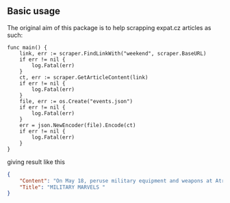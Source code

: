 ## Basic usage

The original aim of this package is to help scrapping expat.cz articles as such:

```golang
func main() {
	link, err := scraper.FindLinkWith("weekend", scraper.BaseURL)
	if err != nil {
		log.Fatal(err)
	}
	ct, err := scraper.GetArticleContent(link)
	if err != nil {
		log.Fatal(err)
	}
	file, err := os.Create("events.json")
	if err != nil {
		log.Fatal(err)
	}
	err = json.NewEncoder(file).Encode(ct)
	if err != nil {
		log.Fatal(err)
	}
}
```
giving result like this
```json
{
    "Content": "On May 18, peruse military equipment and weapons at Atrium Flora, which will be transformed into a military base...",
    "Title": "MILITARY MARVELS "
}
```
